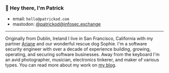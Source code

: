 ###  👋 Hey there, I'm Patrick

* email: `hello@patrickod.com`
* mastodon: [@patrickod@infosec.exchange](https://infosec.exchange/@patrickod)

***

Originally from Dublin, Ireland I live in San Francisco, California with my partner [Ariane](https://twitter.com/stembiosis) and our wonderful rescue dog Sophie. I'm a software security engineer with over a decade of experience building, growing, operating, and securing software businesses. Away from the keyboard I'm an avid photographer, musician, electronics tinkerer, and maker of various types. You can read more about my work on [my blog](https://www.patrickod.com).


